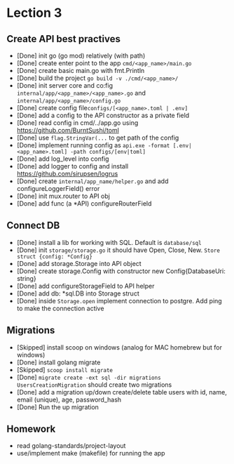 # Lection 3
## Create API best practives

- [Done] init go (go mod) relatively (with path)
- [Done] create enter point to the app ```cmd/<app_name>/main.go```
- [Done] create basic main.go with fmt.Println
- [Done] build the project ```go build -v ./cmd/<app_name>/```
- [Done] init server core and co:fig ```internal/app/<app_name>/<app_name>.go``` and ```internal/app/<app_name>/config.go```
- [Done] create config file```configs/[<app_name>.toml | .env]```
- [Done] add a config to the API constructor as a private field
- [Done] read config in cmd/../app.go using https://github.com/BurntSushi/toml
- [Done] use ```flag.StringVar(...``` to get path of the config
- [Done] implement running config as ```api.exe -format [.env|<app_name>.toml] -path configs/[env|toml]```
- [Done] add log_level into config
- [Done] add logger to config and install https://github.com/sirupsen/logrus
- [Done] create ```internal/app_name/helper.go``` and add configureLoggerField() error
- [Done] init mux.router to API obj
- [Done] add func (a *API) configureRouterField

## Connect DB
- [Done] install a lib for working with SQL. Default is ```database/sql```
- [Done] init ```storage/storage.go``` it should have Open, Close, New. ```Store struct {config: *Config}```
- [Done] add storage.Storage into API object
- [Done] create storage.Config with constructor new Config{DatabaseUri: string}
- [Done] add configureStorageField to API helper
- [Done] add db: *sql.DB into Storage struct
- [Done] inside ```Storage.open``` implement connection to postgre. Add ping to make the connection active

## Migrations
- [Skipped] install scoop on windows (analog for MAC homebrew but for windows)
- [Done] install golang migrate
- [Skipped] ```scoop install migrate```
- [Done] ```migrate create -ext sql -dir migrations UsersCreationMigration``` should create two migrations
- [Done] add a migration up/down create/delete table users with id, name, email (unique), age, password_hash
- [Done] Run the up migration

## Homework
- read golang-standards/project-layout
- use/implement make (makefile) for running the app
